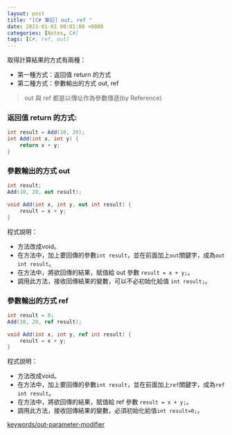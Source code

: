 ```yaml
---
layout: post
title: "[C# 筆記] out, ref "
date: 2021-01-01 00:01:00 +0800
categories: [Notes, C#]
tags: [C#, ref, out]
---
```


取得計算結果的方式有兩種：
- 第一種方式：返回值 return 的方式
- 第二種方式：參數輸出的方式 out, ref
> out 與 ref 都是以傳址作為參數傳遞(by Reference)

### 返回值 return 的方式:
```c#
int result = Add(10, 20);
int Add(int x, int y) {
    return x + y;
}
```
### 參數輸出的方式 out
```c#
int result;
Add(10, 20, out result);

void Add(int x, int y, out int result) {
    result = x + y;
}
```
程式說明：
- 方法改成void。  
- 在方法中，加上要回傳的參數`int result`，並在前面加上`out`關鍵字，成為`out int result`。  
- 在方法中，將欲回傳的結果，賦值給 out 參數 `result = x + y;`。 
- 調用此方法，接收回傳結果的變數，可以不必初始化給值 `int result;`。  

### 參數輸出的方式 ref
```c#
int result = 0;
Add(10, 20, ref result);

void Add(int x, int y, ref int result) {
    result = x + y;
}
```
程式說明：
- 方法改成void。  
- 在方法中，加上要回傳的參數`int result`，並在前面加上`ref`關鍵字，成為`ref int result`。    
- 在方法中，將欲回傳的結果，賦值給 ref 參數 `result = x + y;`。  
- 調用此方法，接收回傳結果的變數，必須初始化給值`int result=0;`。  


[keywords/out-parameter-modifier](https://learn.microsoft.com/zh-tw/dotnet/csharp/language-reference/keywords/out-parameter-modifier)